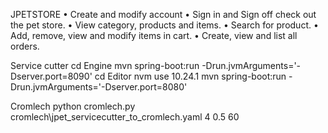 JPETSTORE
• Create and modify account
• Sign in and Sign off check out the pet store.
• View category, products and items.
• Search for product.
• Add, remove, view and modify items in cart.
• Create, view and list all orders.

Service cutter
cd Engine
mvn spring-boot:run -Drun.jvmArguments='-Dserver.port=8090'
cd Editor
nvm use 10.24.1
mvn spring-boot:run -Drun.jvmArguments='-Dserver.port=8080'

Cromlech
python cromlech.py cromlech\jpet_servicecutter_to_cromlech.yaml 4 0.5 60  
